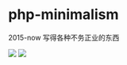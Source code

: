 # php-minimalism

2015-now 写得各种不务正业的东西

<img src="https://cdn.rawgit.com/lkzhao/Hero/ebb3f2c/Resources/features2.svg"/>
<img src="https://cdn.rawgit.com/goghcrow/php-minimalism/master/test.svg">
